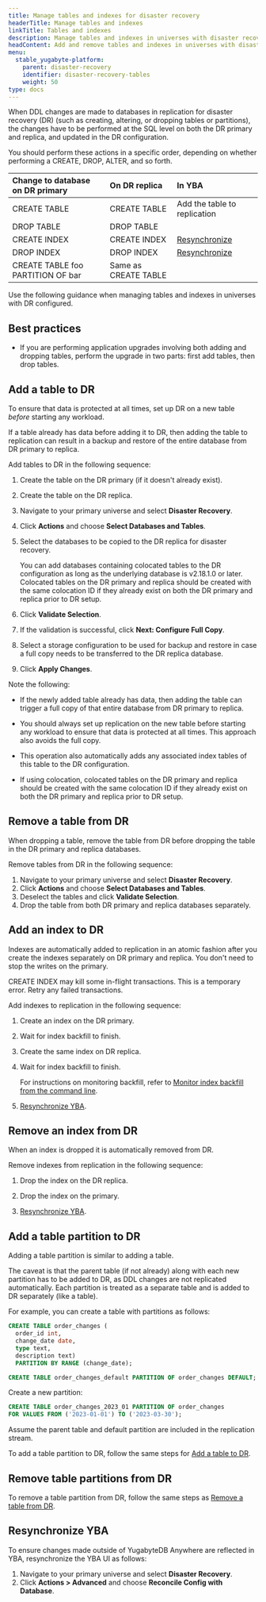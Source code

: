 ```yaml
---
title: Manage tables and indexes for disaster recovery
headerTitle: Manage tables and indexes
linkTitle: Tables and indexes
description: Manage tables and indexes in universes with disaster recovery
headContent: Add and remove tables and indexes in universes with disaster recovery
menu:
  stable_yugabyte-platform:
    parent: disaster-recovery
    identifier: disaster-recovery-tables
    weight: 50
type: docs
---
```


When DDL changes are made to databases in replication for disaster recovery (DR) (such as creating, altering, or dropping tables or partitions), the changes have to be performed at the SQL level on both the DR primary and replica, and updated in the DR configuration.

You should perform these actions in a specific order, depending on whether performing a CREATE, DROP, ALTER, and so forth.

| Change to database on DR primary | On DR replica | In YBA |
| :----------- | :----------- | :--- |
| CREATE TABLE | CREATE TABLE | Add the table to replication |
| DROP TABLE   | DROP TABLE   | |
| CREATE INDEX | CREATE INDEX | [Resynchronize](#resynchronize-yba) |
| DROP INDEX   | DROP INDEX   | [Resynchronize](#resynchronize-yba) |
| CREATE TABLE foo PARTITION OF bar | Same as CREATE TABLE | |

Use the following guidance when managing tables and indexes in universes with DR configured.

## Best practices

- If you are performing application upgrades involving both adding and dropping tables, perform the upgrade in two parts: first add tables, then drop tables.

## Add a table to DR

To ensure that data is protected at all times, set up DR on a new table _before_ starting any workload.

If a table already has data before adding it to DR, then adding the table to replication can result in a backup and restore of the entire database from DR primary to replica.

Add tables to DR in the following sequence:

1. Create the table on the DR primary (if it doesn't already exist).
1. Create the table on the DR replica.
1. Navigate to your primary universe and select **Disaster Recovery**.
1. Click **Actions** and choose **Select Databases and Tables**.
1. Select the databases to be copied to the DR replica for disaster recovery.

    You can add databases containing colocated tables to the DR configuration as long as the underlying database is v2.18.1.0 or later. Colocated tables on the DR primary and replica should be created with the same colocation ID if they already exist on both the DR primary and replica prior to DR setup.

1. Click **Validate Selection**.
1. If the validation is successful, click **Next: Configure Full Copy**.
1. Select a storage configuration to be used for backup and restore in case a full copy needs to be transferred to the DR replica database.
1. Click **Apply Changes**.

Note the following:

- If the newly added table already has data, then adding the table can trigger a full copy of that entire database from DR primary to replica.

- You should always set up replication on the new table before starting any workload to ensure that data is protected at all times. This approach also avoids the full copy.

- This operation also automatically adds any associated index tables of this table to the DR configuration.

- If using colocation, colocated tables on the DR primary and replica should be created with the same colocation ID if they already exist on both the DR primary and replica prior to DR setup.

## Remove a table from DR

When dropping a table, remove the table from DR before dropping the table in the DR primary and replica databases.

Remove tables from DR in the following sequence:

1. Navigate to your primary universe and select **Disaster Recovery**.
1. Click **Actions** and choose **Select Databases and Tables**.
1. Deselect the tables and click **Validate Selection**.
1. Drop the table from both DR primary and replica databases separately.

## Add an index to DR

Indexes are automatically added to replication in an atomic fashion after you create the indexes separately on DR primary and replica. You don't need to stop the writes on the primary.

CREATE INDEX may kill some in-flight transactions. This is a temporary error. Retry any failed transactions.

Add indexes to replication in the following sequence:

1. Create an index on the DR primary.

1. Wait for index backfill to finish.

1. Create the same index on DR replica.

1. Wait for index backfill to finish.

    For instructions on monitoring backfill, refer to [Monitor index backfill from the command line](https://yugabytedb.tips/?p=2215).

1. [Resynchronize YBA](#resynchronize-yba).

## Remove an index from DR

When an index is dropped it is automatically removed from DR.

Remove indexes from replication in the following sequence:

1. Drop the index on the DR replica.

1. Drop the index on the primary.

1. [Resynchronize YBA](#resynchronize-yba).

## Add a table partition to DR

Adding a table partition is similar to adding a table.

The caveat is that the parent table (if not already) along with each new partition has to be added to DR, as DDL changes are not replicated automatically. Each partition is treated as a separate table and is added to DR separately (like a table).

For example, you can create a table with partitions as follows:

```sql
CREATE TABLE order_changes (
  order_id int,
  change_date date,
  type text,
  description text)
  PARTITION BY RANGE (change_date);  
```

```sql
CREATE TABLE order_changes_default PARTITION OF order_changes DEFAULT;
```

Create a new partition:

```sql
CREATE TABLE order_changes_2023_01 PARTITION OF order_changes
FOR VALUES FROM ('2023-01-01') TO ('2023-03-30');
```

Assume the parent table and default partition are included in the replication stream.

To add a table partition to DR, follow the same steps for [Add a table to DR](#add-a-table-to-dr).

## Remove table partitions from DR

To remove a table partition from DR, follow the same steps as [Remove a table from DR](#remove-a-table-from-dr).

## Resynchronize YBA

To ensure changes made outside of YugabyteDB Anywhere are reflected in YBA, resynchronize the YBA UI as follows:

1. Navigate to your primary universe and select **Disaster Recovery**.
1. Click **Actions > Advanced** and choose **Reconcile Config with Database**.
